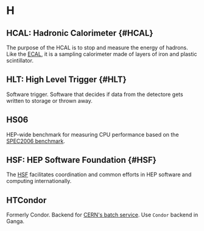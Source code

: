# H

## HCAL: Hadronic Calorimeter {#HCAL}

The purpose of the HCAL is to stop and measure the energy of hadrons.
Like the [ECAL](glossary/e.html#ECAL), it is a sampling calorimeter made of layers of iron and plastic scintillator.

## HLT: High Level Trigger {#HLT}

Software trigger. Software that decides if data from the detectore gets written to storage or thrown away.

## HS06
HEP-wide benchmark for measuring CPU performance based on the [SPEC2006 benchmark](https://www.spec.org).

## HSF: HEP Software Foundation {#HSF}
The [HSF](https://hepsoftwarefoundation.org/) facilitates coordination and common efforts in HEP software and computing internationally.

## HTCondor

Formerly Condor. Backend for [CERN's batch service](http://information-technology.web.cern.ch/services/batch). Use `Condor` backend in Ganga.
